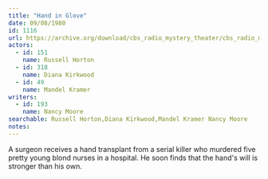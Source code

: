 ```yaml
---
title: "Hand in Glove"
date: 09/08/1980
id: 1116
url: https://archive.org/download/cbs_radio_mystery_theater/cbs_radio_mystery_theater-1101-1150.zip/cbs_radio_mystery_theater-1101-1150%2Fcbsrmt_1116_hand_in_glove.mp3
actors:  
  - id: 151
    name: Russell Horton  
  - id: 318
    name: Diana Kirkwood  
  - id: 49
    name: Mandel Kramer
writers:  
  - id: 193
    name: Nancy Moore
searchable: Russell Horton,Diana Kirkwood,Mandel Kramer Nancy Moore
notes:  
---
```

A surgeon receives a hand transplant from a serial killer who murdered five pretty young blond nurses in a hospital. He soon finds that the hand's will is stronger than his own.